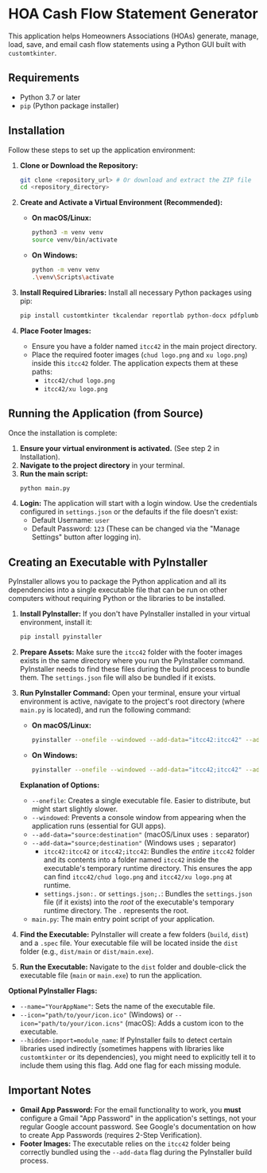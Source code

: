 # HOA Cash Flow Statement Generator

This application helps Homeowners Associations (HOAs) generate, manage, load, save, and email cash flow statements using a Python GUI built with `customtkinter`.

## Requirements

*   Python 3.7 or later
*   `pip` (Python package installer)

## Installation

Follow these steps to set up the application environment:

1.  **Clone or Download the Repository:**
    ```bash
    git clone <repository_url> # Or download and extract the ZIP file
    cd <repository_directory>
    ```

2.  **Create and Activate a Virtual Environment (Recommended):**
    *   **On macOS/Linux:**
        ```bash
        python3 -m venv venv
        source venv/bin/activate
        ```
    *   **On Windows:**
        ```bash
        python -m venv venv
        .\venv\Scripts\activate
        ```

3.  **Install Required Libraries:**
    Install all necessary Python packages using pip:
    ```bash
    pip install customtkinter tkcalendar reportlab python-docx pdfplumber Pillow
    ```

4.  **Place Footer Images:**
    *   Ensure you have a folder named `itcc42` in the main project directory.
    *   Place the required footer images (`chud logo.png` and `xu logo.png`) inside this `itcc42` folder. The application expects them at these paths:
        *   `itcc42/chud logo.png`
        *   `itcc42/xu logo.png`

## Running the Application (from Source)

Once the installation is complete:

1.  **Ensure your virtual environment is activated.** (See step 2 in Installation).
2.  **Navigate to the project directory** in your terminal.
3.  **Run the main script:**
    ```bash
    python main.py
    ```
4.  **Login:** The application will start with a login window. Use the credentials configured in `settings.json` or the defaults if the file doesn't exist:
    *   Default Username: `user`
    *   Default Password: `123`
    (These can be changed via the "Manage Settings" button after logging in).

## Creating an Executable with PyInstaller

PyInstaller allows you to package the Python application and all its dependencies into a single executable file that can be run on other computers without requiring Python or the libraries to be installed.

1.  **Install PyInstaller:**
    If you don't have PyInstaller installed in your virtual environment, install it:
    ```bash
    pip install pyinstaller
    ```

2.  **Prepare Assets:** Make sure the `itcc42` folder with the footer images exists in the same directory where you run the PyInstaller command. PyInstaller needs to find these files during the build process to bundle them. The `settings.json` file will also be bundled if it exists.

3.  **Run PyInstaller Command:**
    Open your terminal, ensure your virtual environment is active, navigate to the project's root directory (where `main.py` is located), and run the following command:

    *   **On macOS/Linux:**
        ```bash
        pyinstaller --onefile --windowed --add-data="itcc42:itcc42" --add-data="settings.json:." main.py
        ```

    *   **On Windows:**
        ```bash
        pyinstaller --onefile --windowed --add-data="itcc42;itcc42" --add-data="settings.json;." main.py
        ```

    **Explanation of Options:**
    *   `--onefile`: Creates a single executable file. Easier to distribute, but might start slightly slower.
    *   `--windowed`: Prevents a console window from appearing when the application runs (essential for GUI apps).
    *   `--add-data="source:destination"` (macOS/Linux uses `:` separator)
    *   `--add-data="source;destination"` (Windows uses `;` separator)
        *   `itcc42:itcc42` or `itcc42;itcc42`: Bundles the *entire* `itcc42` folder and its contents into a folder named `itcc42` inside the executable's temporary runtime directory. This ensures the app can find `itcc42/chud logo.png` and `itcc42/xu logo.png` at runtime.
        *   `settings.json:.` or `settings.json;.`: Bundles the `settings.json` file (if it exists) into the *root* of the executable's temporary runtime directory. The `.` represents the root.
    *   `main.py`: The main entry point script of your application.

4.  **Find the Executable:**
    PyInstaller will create a few folders (`build`, `dist`) and a `.spec` file. Your executable file will be located inside the `dist` folder (e.g., `dist/main` or `dist/main.exe`).

5.  **Run the Executable:**
    Navigate to the `dist` folder and double-click the executable file (`main` or `main.exe`) to run the application.

**Optional PyInstaller Flags:**

*   `--name="YourAppName"`: Sets the name of the executable file.
*   `--icon="path/to/your/icon.ico"` (Windows) or `--icon="path/to/your/icon.icns"` (macOS): Adds a custom icon to the executable.
*   `--hidden-import=module_name`: If PyInstaller fails to detect certain libraries used indirectly (sometimes happens with libraries like `customtkinter` or its dependencies), you might need to explicitly tell it to include them using this flag. Add one flag for each missing module.

## Important Notes

*   **Gmail App Password:** For the email functionality to work, you **must** configure a Gmail "App Password" in the application's settings, not your regular Google account password. See Google's documentation on how to create App Passwords (requires 2-Step Verification).
*   **Footer Images:** The executable relies on the `itcc42` folder being correctly bundled using the `--add-data` flag during the PyInstaller build process.
